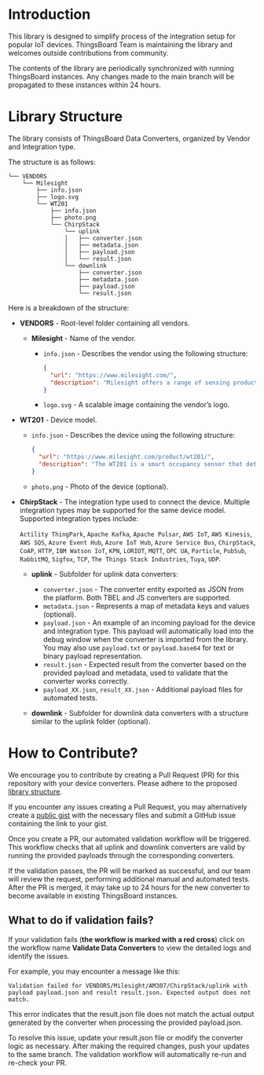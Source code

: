 # Introduction

This library is designed to simplify process of the integration setup for popular IoT devices. 
ThingsBoard Team is maintaining the library and welcomes outside contributions from community.

The contents of the library are periodically synchronized with running ThingsBoard instances. 
Any changes made to the main branch will be propagated to these instances within 24 hours.

# Library Structure

The library consists of ThingsBoard Data Converters, organized by Vendor and Integration type.

The structure is as follows:

```
└── VENDORS
    └── Milesight
        ├── info.json
        ├── logo.svg
        └── WT201
            ├── info.json
            ├── photo.png
            └── ChirpStack
                └── uplink
                │   ├── converter.json
                │   ├── metadata.json
                │   ├── payload.json
                │   └── result.json
                └── downlink
                    ├── converter.json
                    ├── metadata.json
                    ├── payload.json
                    └── result.json
```


Here is a breakdown of the structure:

- **VENDORS** - Root-level folder containing all vendors.
  
  - **Milesight** - Name of the vendor.

    - `info.json` - Describes the vendor using the following structure:

      ```json
      {
        "url": "https://www.milesight.com/",
        "description": "Milesight offers a range of sensing products to capture valuable data for diverse applications. It applies emerging technologies such as AI, 5G, and IoT to various scenarios. By responding quickly to customer challenges, Milesight collaborates with partners to deliver data-driven solutions for smart buildings, traffic management, security, cities, and more."
      }
      ```

    - `logo.svg` - A scalable image containing the vendor’s logo.

- **WT201** - Device model.

  - `info.json` - Describes the device using the following structure:

    ```json
    {
      "url": "https://www.milesight.com/product/wt201/",
      "description": "The WT201 is a smart occupancy sensor that detects indoor movement and monitors various environmental factors."
    }
    ```

  - `photo.png` - Photo of the device (optional).

- **ChirpStack** - The integration type used to connect the device. Multiple integration types may be supported for the same device model. Supported integration types include:
  
  `Actility ThingPark`, `Apache Kafka`, `Apache Pulsar`, `AWS IoT`, `AWS Kinesis`, `AWS SQS`, `Azure Event Hub`, `Azure IoT Hub`, `Azure Service Bus`, `ChirpStack`, `CoAP`, `HTTP`, `IBM Watson IoT`, `KPN`, `LORIOT`, `MQTT`, `OPC UA`, `Particle`, `PubSub`, `RabbitMQ`, `Sigfox`, `TCP`, `The Things Stack Industries`, `Tuya`, `UDP`.

  - **uplink** - Subfolder for uplink data converters:

    - `converter.json` - The converter entity exported as JSON from the platform. Both TBEL and JS converters are supported.
    - `metadata.json` - Represents a map of metadata keys and values (optional).
    - `payload.json` - An example of an incoming payload for the device and integration type. This payload will automatically load into the debug window when the converter is imported from the library. You may also use `payload.txt` or `payload.base64` for text or binary payload representation.
    - `result.json` - Expected result from the converter based on the provided payload and metadata, used to validate that the converter works correctly.
    - `payload_XX.json`, `result_XX.json` - Additional payload files for automated tests.

  - **downlink** - Subfolder for downlink data converters with a structure similar to the uplink folder (optional).

# How to Contribute?

We encourage you to contribute by creating a Pull Request (PR) for this repository with your device converters. Please adhere to the proposed [library structure](#library-structure).

If you encounter any issues creating a Pull Request, you may alternatively create a [public gist](https://gist.github.com/) with the necessary files and submit a GitHub issue containing the link to your gist.

Once you create a PR, our automated validation workflow will be triggered. This workflow checks that all uplink and downlink converters are valid by running the provided payloads through the corresponding converters.

If the validation passes, the PR will be marked as successful, and our team will review the request, performing additional manual and automated tests. After the PR is merged, it may take up to 24 hours for the new converter to become available in existing ThingsBoard instances.

## What to do if validation fails?

If your validation fails (**the workflow is marked with a red cross**) click on the workflow name **Validate Data Converters** to view the detailed logs and identify the issues.

For example, you may encounter a message like this:

`Validation failed for VENDORS/Milesight/AM307/ChirpStack/uplink with payload payload.json and result result.json. Expected output does not match.`

This error indicates that the result.json file does not match the actual output generated by the converter when processing the provided payload.json.

To resolve this issue, update your result.json file or modify the converter logic as necessary. After making the required changes, push your updates to the same branch. The validation workflow will automatically re-run and re-check your PR.
